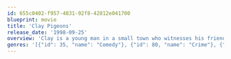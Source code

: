 ```yaml
---
id: 655c0402-f957-4831-92f8-42812e041700
blueprint: movie
title: 'Clay Pigeons'
release_date: '1998-09-25'
overview: 'Clay is a young man in a small town who witnesses his friend, Earl kill himself because of the ongoing affair that Clay was having with the man''s wife, Amanda. Feeling guilty, Clay now resists the widow when she presses him to continue with their sexual affairs. Clay inadvertently befriends a serial killer named Lester Long, who murders the widow in an attempt to "help" his "fishing buddy."'
genres: '[{"id": 35, "name": "Comedy"}, {"id": 80, "name": "Crime"}, {"id": 18, "name": "Drama"}, {"id": 53, "name": "Thriller"}]'
---
```

